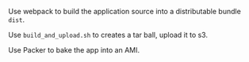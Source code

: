 Use webpack to build the application source into a distributable bundle `dist`.

Use `build_and_upload.sh` to creates a tar ball, upload it to s3.

Use Packer to bake the app into an AMI.